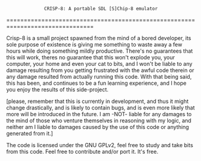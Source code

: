                   CRISP-8: A portable SDL [S]Chip-8 emulator                 
===============================================================================

   Crisp-8 is a small project spawned from the mind of a bored developer, its
sole purpose of existence is giving me something to waste away a few hours 
while doing something mildly productive. There's no guarantees that this will
work, theres no guarantee that this won't explode you, your computer, your
home and even your cat to bits, and I won't be liable to any damage resulting
from you getting frustrated with the awful code therein or any damage resulted
from actually running this code.
   With that being said, this has been, and continues to be a fun learning
experience, and I hope you enjoy the results of this side-project.

   [please, remember that this is currently in development, and thus it might
change drastically, and is likely to contain bugs, and is even more likely that
more will be introduced in the future. I am -NOT- liable for any damages to
the mind of those who venture themselves in reasoning with my logic, and 
neither am I liable to damages caused by the use of this code or anything
generated from it.]

   The code is licensed under the GNU GPLv2, feel free to study and take bits
from this code. Feel free to contribute and/or port it. It's free.
